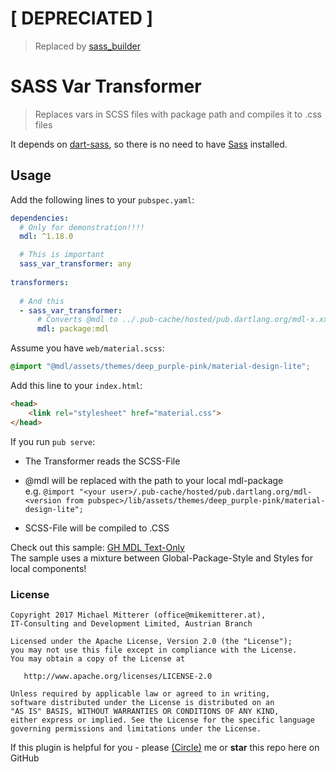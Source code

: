 # [ DEPRECIATED ]
> Replaced by [sass_builder](https://pub.dartlang.org/packages/sass_builder)

# SASS Var Transformer
> Replaces vars in SCSS files with package path and compiles it to .css files

It depends on [dart-sass](https://github.com/sass/dart-sass), so there is no need to have [Sass](http://sass-lang.com/) installed.

## Usage

Add the following lines to your `pubspec.yaml`:

```yaml
dependencies:
  # Only for demonstration!!!!
  mdl: ^1.18.0

  # This is important
  sass_var_transformer: any
  
transformers:
  
  # And this
  - sass_var_transformer:
      # Converts @mdl to ../.pub-cache/hosted/pub.dartlang.org/mdl-x.xx.x/lib
      mdl: package:mdl
```

Assume you have `web/material.scss`:
```scss
@import "@mdl/assets/themes/deep_purple-pink/material-design-lite";
```

Add this line to your `index.html`:

```html
<head>
    <link rel="stylesheet" href="material.css">
</head>
```

If you run `pub serve`:

   - The Transformer reads the SCSS-File
   
   - @mdl will be replaced with the path to your local mdl-package  
   e.g. `@import "<your user>/.pub-cache/hosted/pub.dartlang.org/mdl-<version from pubspec>/lib/assets/themes/deep_purple-pink/material-design-lite";`
   
   - SCSS-File will be compiled to .CSS
   
Check out this sample: [GH MDL Text-Only](https://github.com/MikeMitterer/dart-sass-var-transformer/tree/master/samples/text_only)  
The sample uses a mixture between Global-Package-Style and Styles for local components!
   
### License 

    Copyright 2017 Michael Mitterer (office@mikemitterer.at),
    IT-Consulting and Development Limited, Austrian Branch

    Licensed under the Apache License, Version 2.0 (the "License");
    you may not use this file except in compliance with the License.
    You may obtain a copy of the License at

       http://www.apache.org/licenses/LICENSE-2.0

    Unless required by applicable law or agreed to in writing,
    software distributed under the License is distributed on an
    "AS IS" BASIS, WITHOUT WARRANTIES OR CONDITIONS OF ANY KIND,
    either express or implied. See the License for the specific language
    governing permissions and limitations under the License.


If this plugin is helpful for you - please [(Circle)](http://gplus.mikemitterer.at/) me
or **star** this repo here on GitHub
   